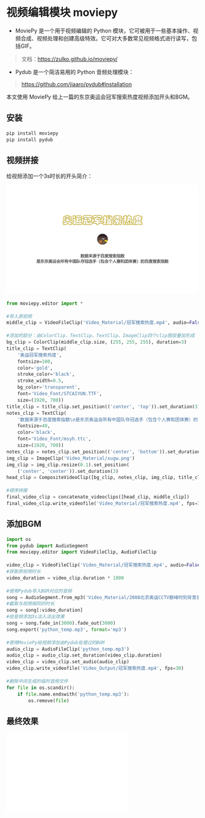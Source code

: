 # 视频编辑模块 moviepy

- MoviePy 是一个用于视频编辑的 Python 模块，它可被用于一些基本操作、视频合成、视频处理和创建高级特效。它可对大多数常见视频格式进行读写，包括GIF。

> 文档：<https://zulko.github.io/moviepy/>

- Pydub 是一个简洁易用的 Python 音频处理模块：

> <https://github.com/jiaaro/pydub#installation>

本文使用 MoviePy 给上一篇的东京奥运会冠军搜索热度视频添加开头和BGM。

## 安装

``` bash
pip install moviepy
pip install pydub
```

## 视频拼接

给视频添加一个3s时长的开头简介：

![img](./image/moviepy.png)

``` python
from moviepy.editor import *

#导入原视频
middle_clip = VideoFileClip('Video_Material/冠军搜索热度.mp4', audio=False)

#添加的部分：由ColorClip、TextClip、TextClip、ImageClip四个clip图层叠加形成
bg_clip = ColorClip(middle_clip.size, (255, 255, 255), duration=3)
title_clip = TextClip(
    '奥运冠军搜索热度',
    fontsize=100,
    color='gold',
    stroke_color='black',
    stroke_width=0.5,
    bg_color='transparent',
    font='Video_Font/STCAIYUN.TTF',
    size=(1920, 700))
title_clip = title_clip.set_position(('center', 'top')).set_duration(3)
notes_clip = TextClip(
    '数据来源于百度搜索指数\n是东京奥运会所有中国队夺冠选手（包含个人赛和团体赛）的百度搜索指数',
    fontsize=40,
    color='black',
    font='Video_Font/msyh.ttc',
    size=(1920, 700))
notes_clip = notes_clip.set_position(('center', 'bottom')).set_duration(3)
img_clip = ImageClip('Video_Material/xugw.png')
img_clip = img_clip.resize(0.1).set_position(
    ('center', 'center')).set_duration(3)
head_clip = CompositeVideoClip([bg_clip, notes_clip, img_clip, title_clip])

#顺序拼接
final_video_clip = concatenate_videoclips([head_clip, middle_clip])
final_video_clip.write_videofile('Video_Material/冠军搜索热度.mp4', fps=30)
```

## 添加BGM

``` python
import os
from pydub import AudioSegment
from moviepy.editor import VideoFileClip, AudioFileClip

video_clip = VideoFileClip('Video_Material/冠军搜索热度.mp4', audio=False)
#获取原视频时长
video_duration = video_clip.duration * 1000

#使用Pydub导入BGM对应的音频
song = AudioSegment.from_mp3('Video_Material/2008北京奥运CCTV巅峰时刻背景音乐.mp3')
#截取与视频相同的时长
song = song[:video_duration]
#给音频添加3s淡入淡出效果
song = song.fade_in(3000).fade_out(3000)
song.export('python_temp.mp3', format='mp3')

#使用MoviePy给视频添加由Pydub处理过的BGM
audio_clip = AudioFileClip('python_temp.mp3')
audio_clip = audio_clip.set_duration(video_clip.duration)
video_clip = video_clip.set_audio(audio_clip)
video_clip.write_videofile('Video_Output/冠军搜索热度.mp4', fps=30)

#删除中间生成的临时音频文件
for file in os.scandir():
    if file.name.endswith('python_temp.mp3'):
        os.remove(file)
```

## 最终效果

<iframe src="//player.bilibili.com/player.html?aid=419687623&amp;bvid=BV163411r7Aw&amp;cid=385169533&amp;page=1" scrolling="no" border="0" frameborder="no" framespacing="0" allowfullscreen="true" height="210" width="320"> </iframe>
